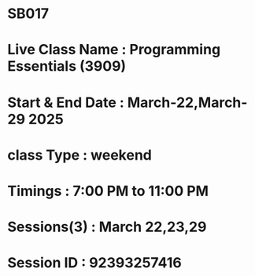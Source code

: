 # SB017
# Live Class Name  : Programming Essentials (3909)
# Start & End Date : March-22,March-29 2025
# class Type       : weekend
# Timings          : 7:00 PM to 11:00 PM
# Sessions(3)      : March 22,23,29
# Session ID	   : 92393257416


